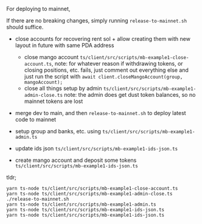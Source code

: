 For deploying to mainnet,

If there are no breaking changes, simply running `release-to-mainnet.sh` should suffice.

- close accounts for recovering rent sol + allow creating them with new layout in future with same PDA address

  - close mango account `ts/client/src/scripts/mb-example1-close-account.ts`,
    note: for whatever reason if withdrawing tokens, or closing positions, etc. fails, just comment out everything else and just run the script with
    `await client.closeMangoAccount(group, mangoAccount);`
  - close all things setup by admin `ts/client/src/scripts/mb-example1-admin-close.ts`
    note: the admin does get dust token balances, so no mainnet tokens are lost

- merge dev to main, and then `release-to-mainnet.sh` to deploy latest code to mainnet
- setup group and banks, etc. using `ts/client/src/scripts/mb-example1-admin.ts`
- update ids json `ts/client/src/scripts/mb-example1-ids-json.ts`
- create mango account and deposit some tokens `ts/client/src/scripts/mb-example1-ids-json.ts`

tldr;

```
yarn ts-node ts/client/src/scripts/mb-example1-close-account.ts
yarn ts-node ts/client/src/scripts/mb-example1-admin-close.ts
./release-to-mainnet.sh
yarn ts-node ts/client/src/scripts/mb-example1-admin.ts
yarn ts-node ts/client/src/scripts/mb-example1-ids-json.ts
yarn ts-node ts/client/src/scripts/mb-example1-ids-json.ts
```
